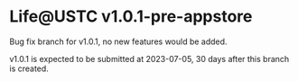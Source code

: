 # Life@USTC v1.0.1-pre-appstore

Bug fix branch for v1.0.1, no new features would be added.

v1.0.1 is expected to be submitted at 2023-07-05, 30 days after this branch is created.
